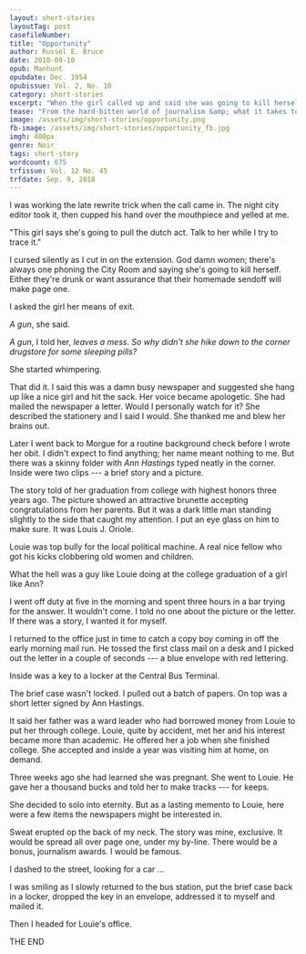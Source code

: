 ```yaml
---
layout: short-stories
layoutTag: post
casefileNumber: 
title: "Opportunity"
author: Russel E. Bruce 
date: 2018-09-10
opub: Manhunt
opubdate: Dec. 1954
opubissue: Vol. 2, No. 10
category: short-stories
excerpt: "When the girl called up and said she was going to kill herself with a gun, the reporter just thought it was another crank. But then she explained and he saw his opportunity."
tease: "From the hard-bitten world of journalism &amp; what it takes to win &hellip;"
image: /assets/img/short-stories/opportunity.png
fb-image: /assets/img/short-stories/opportunity_fb.jpg
imgh: 400px
genre: Noir 
tags: short-story
wordcount: 675
trfissue: Vol. 12 No. 45
trfdate: Sep. 9, 2018
---
```


I was working the late rewrite trick when the call came in. The night city editor took it, then cupped his hand over the mouthpiece and yelled at me.

"This girl says she's going to pull the dutch act. Talk to her while I try to trace it."

I cursed silently as I cut in on the extension. God damn women; there's always one phoning the City Room and saying she's going to kill herself. Either they're drunk or want assurance that their homemade sendoff will make page one.

I asked the girl her means of exit. 

*A gun*, she said.

*A gun*, I told her, *leaves a mess. So why didn't she hike down to the corner drugstore for some sleeping pills?*

She started whimpering.

That did it. I said this was a damn busy newspaper and suggested she hang up like a nice girl and hit the sack. Her voice became apologetic. She had mailed the newspaper a letter. Would I personally watch for it? She described the stationery and I said I would. She thanked me and blew her brains out.

Later I went back to Morgue for a routine background check before I wrote her obit. I didn't expect to find anything; her name meant nothing to me. But there was a skinny folder with *Ann Hastings* typed neatly in the corner. Inside were two clips --- a brief story and a picture.

The story told of her graduation from college with highest honors three years ago. The picture showed an attractive brunette accepting congratulations from her parents. But it was a dark little man standing slightly to the side that caught my attention. I put an eye glass on him to make sure. It was Louis J. Oriole.

Louie was top bully for the local political machine. A real nice fellow who got his kicks clobbering old women and children.

What the hell was a guy like Louie doing at the college graduation of a girl like Ann?

I went off duty at five in the morning and spent three hours in a bar trying for the answer. It wouldn't come. I told no one about the picture or the letter. If there was a story, I wanted it for myself.

I returned to the office just in time to catch a copy boy coming in off the early morning mail run. He tossed the first class mail on a desk and I picked out the letter in a couple of seconds --- a blue envelope with red lettering.

Inside was a key to a locker at the Central Bus Terminal.

The brief case wasn't locked. I pulled out a batch of papers. On top was a short letter signed by Ann Hastings.

It said her father was a ward leader who had borrowed money from Louie to put her through college. Louie, quite by accident, met her and his interest became more than academic. He offered her a job when she finished college. She accepted and inside a year was visiting him at home, on demand.

Three weeks ago she had learned she was pregnant. She went to Louie. He gave her a thousand bucks and told her to make tracks --- for keeps.

She decided to solo into eternity. But as a lasting memento to Louie, here were a few items the newspapers might be interested in.

Sweat erupted op the back of my neck. The story was mine, exclusive. It would be spread all over page one, under my by-line. There would be a bonus, journalism awards. I would be famous.

I dashed to the street, looking for a car ...

I was smiling as I slowly returned to the bus station, put the brief case back in a locker, dropped the key in an envelope, addressed it to myself and mailed it.

Then I headed for Louie's office.

<p id="theend">THE END</p>
